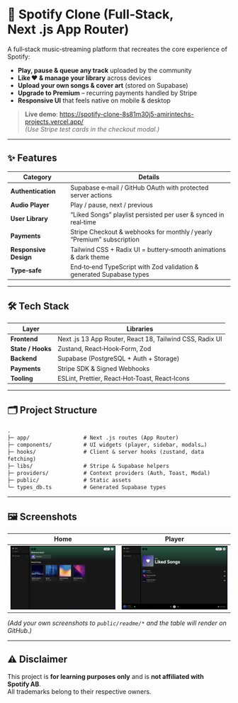 # 🎵  Spotify Clone (Full‑Stack, Next .js App Router)

A full‑stack music‑streaming platform that recreates the core experience of Spotify:

* **Play, pause & queue any track** uploaded by the community  
* **Like ❤️ & manage your library** across devices  
* **Upload your own songs & cover art** (stored on Supabase)  
* **Upgrade to Premium** – recurring payments handled by Stripe  
* **Responsive UI** that feels native on mobile & desktop  

> **Live demo**: <https://spotify-clone-8s81m30j5-amirintechs-projects.vercel.app/>  
> *(Use Stripe test cards in the checkout modal.)*

---

## ✨ Features

| Category | Details |
|----------|---------|
| **Authentication** | Supabase e‑mail / GitHub OAuth with protected server actions |
| **Audio Player** | Play / pause, next / previous |
| **User Library** | “Liked Songs” playlist persisted per user & synced in real‑time |
| **Payments** | Stripe Checkout & webhooks for monthly / yearly “Premium” subscription |
| **Responsive Design** | Tailwind CSS + Radix UI = buttery‑smooth animations & dark theme |
| **Type‑safe** | End‑to‑end TypeScript with Zod validation & generated Supabase types |

---

## 🛠️ Tech Stack

| Layer | Libraries |
|-------|-----------|
| **Frontend** | Next .js 13 App Router, React 18, Tailwind CSS, Radix UI |
| **State / Hooks** | Zustand, React‑Hook‑Form, Zod |
| **Backend** | Supabase (PostgreSQL + Auth + Storage) |
| **Payments** | Stripe SDK & Signed Webhooks |
| **Tooling** | ESLint, Prettier, React‑Hot‑Toast, React‑Icons |

---

## 🗂️ Project Structure

```text
.
├─ app/                 # Next .js routes (App Router)
├─ components/          # UI widgets (player, sidebar, modals…)
├─ hooks/               # Client & server hooks (zustand, data fetching)
├─ libs/                # Stripe & Supabase helpers
├─ providers/           # Context providers (Auth, Toast, Modal)
├─ public/              # Static assets
└─ types_db.ts          # Generated Supabase types
```

---

## 🖼️ Screenshots

| Home | Player |
|------|--------|
| ![Home](./public/readme/home.png) | ![Player](./public/readme/liked.png) |

*(Add your own screenshots to `public/readme/*` and the table will render on GitHub.)*

---

## ⚠️ Disclaimer

This project is **for learning purposes only** and is **not affiliated with Spotify AB**.  
All trademarks belong to their respective owners.
